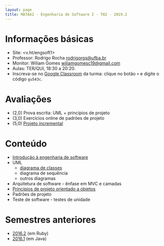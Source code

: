 ```yaml
---
layout: page
title: MATA62 - Engenharia de Software I - T02 - 2019.2
---
```


# Informações básicas

- Site: <v.ht/engsoft1>
- Professor: Rodrigo Rocha <rodrigorgs@ufba.br>
- Monitor: Wiliam Gomes <wiliamgomesc19@gmail.com>
- Aulas: TER/QUI, 18:30 a 20:20.
- Inscreva-se no [Google Classroom](https://classroom.google.com/) da turma: clique no botão `+` e digite o código `gu543c`.

# Avaliações

- (2,0) Prova escrita: UML + princípios de projeto
- (3,0) Exercícios online de padrões de projeto
- (5,0) [Projeto incremental](projeto-20192)

<!-- 
# Bibliografia básica

- SOMERVILLE I., Engenharia de Software, Pearson. 8ª Edição. 2007.
- PRESSMAN R. Engenharia de Software - 6a edição - McGraw-Hill Interamericana
do Brasil.
- PFLEEGER, S. Engenharia de Software - Teoria e Prática 2a edição -
Pearson/Prentice-Hall, 2004.
 -->

# Conteúdo

- [Introdução à engenharia de software](introducao-es) <!-- 1ª aula até slide 46 -->
- UML
    - [diagrama de classes](uml-classes)
    - diagrama de sequência
    - outros diagramas
- Arquitetura de software - ênfase em MVC e camadas
- [Princípios de projeto orientado a objetos](principios-projeto)
- Padrões de projeto
- Teste de software - testes de unidade

<!-- 

- Introdução à engenharia de software
- Modelagem e documentação de projeto por meio de UML – Diagrama de classes e diagrama de sequência
- Introdução à arquitetura de software com ênfase aos padrões arquiteturais em camadas e MVC
- Projeto de software orientado a objetos
- Princípios de projeto orientado a objetos (GRASP/SOLID)
- Padrões de projetos orientados a objetos
- Teste de software

(i) modelar e documentar o projeto com o uso de UML,
(ii) princípios de orientação a objetos GRASP/SOLID,
(iii) padrões de projeto GoF, 
(iv) especificar e implementar o projeto de sistemas de software orientados a objetos de pequeno porte
(v) especificar e implementar testes de sistemas de software orientados a objetos de pequeno porte.
 -->

# Semestres anteriores

- [2016.2](https://rodrigorgs.github.io/mata62-20162/) (em Ruby)
- [2016.1](https://rodrigorgs.github.io/mata62-20161/) (em Java)
